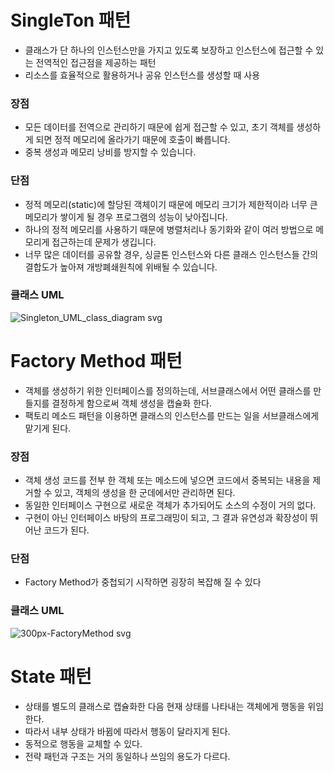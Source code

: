 # SingleTon 패턴
- 클래스가 단 하나의 인스턴스만을 가지고 있도록 보장하고 인스턴스에 접근할 수 있는 전역적인 접근점을 제공하는 패턴
- 리소스를 효율적으로 활용하거나 공유 인스턴스를 생성할 때 사용

### 장점
- 모든 데이터를 전역으로 관리하기 때문에 쉽게 접근할 수 있고, 초기 객체를 생성하게 되면 정적 메모리에 올라가기 때문에 호출이 빠릅니다.
- 중복 생성과 메모리 낭비를 방지할 수 있습니다. 
### 단점
- 정적 메모리(static)에 할당된 객체이기 때문에 메모리 크기가 제한적이라 너무 큰 메모리가 쌓이게 될 경우 프로그램의 성능이 낮아집니다.
- 하나의 정적 메모리를 사용하기 때문에 병렬처리나 동기화와 같이 여러 방법으로 메모리게 접근하는데 문제가 생깁니다.
- 너무 많은 데이터를 공유할 경우, 싱글톤 인스턴스와 다른 클래스 인스턴스들 간의 결합도가 높아져 개방폐쇄원칙에 위배될 수 있습니다.

### 클래스 UML
![Singleton_UML_class_diagram svg](https://github.com/Festison/CSStudy/assets/105289311/b3beeda3-40f3-4287-88ff-5ecca47383f6)

# Factory Method 패턴
- 객체를 생성하기 위한 인터페이스를 정의하는데, 서브클래스에서 어떤 클래스를 만들지를 결정하게 함으로써 객체 생성을 캡슐화 한다.
- 팩토리 메소드 패턴을 이용하면 클래스의 인스턴스를 만드는 일을 서브클래스에게 맡기게 된다.
### 장점
- 객체 생성 코드를 전부 한 객체 또는 메소드에 넣으면 코드에서 중복되는 내용을 제거할 수 있고, 객체의 생성을 한 군데에서만 관리하면 된다.
- 동일한 인터페이스 구현으로 새로운 객체가 추가되어도 소스의 수정이 거의 없다.
- 구현이 아닌 인터페이스 바탕의 프로그래밍이 되고, 그 결과 유연성과 확장성이 뛰어난 코드가 된다.
### 단점
- Factory Method가 중첩되기 시작하면 굉장히 복잡해 질 수 있다
### 클래스 UML
![300px-FactoryMethod svg](https://github.com/Festison/CSStudy/assets/105289311/49ddc212-fa19-439f-9096-3a6fbde514e8)

  
# State 패턴
- 상태를 별도의 클래스로 캡슐화한 다음 현재 상태를 나타내는 객체에게 행동을 위임한다.
- 따라서 내부 상태가 바뀜에 따라서 행동이 달라지게 된다.
- 동적으로 행동을 교체할 수 있다.
- 전략 패턴과 구조는 거의 동일하나 쓰임의 용도가 다르다.
